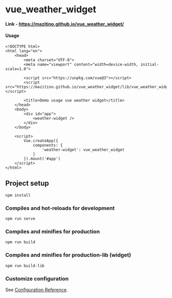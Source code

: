 # vue_weather_widget

#### Link - https://mazitino.github.io/vue_weather_widget/

#### Usage
```
<!DOCTYPE html>
<html lang="en">
    <head>
        <meta charset="UTF-8">
        <meta name="viewport" content="width=device-width, initial-scale=1.0">

        <script src="https://unpkg.com/vue@3"></script>
        <script src="https://mazitino.github.io/vue_weather_widget/lib/vue_weather_widget.umd.min.js"></script>
    
        <title>Demo usage vue weather widget</title>
    </head>
    <body>
        <div id="app">
            <weather-widget />
        </div> 
    </body>
   
    <script>
        Vue.createApp({
            components: {
                'weather-widget': vue_weather_widget
            }
        }).mount('#app')
    </script>  
</html>
```

## Project setup
```
npm install
```

### Compiles and hot-reloads for development
```
npm run serve
```

### Compiles and minifies for production
```
npm run build
```

### Compiles and minifies for production-lib (widget)
```
npm run build-lib
```

### Customize configuration
See [Configuration Reference](https://cli.vuejs.org/config/).

